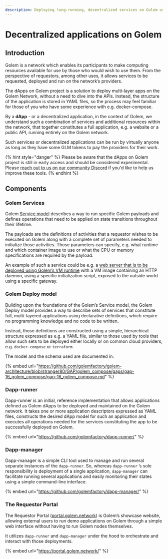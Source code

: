 ```yaml
---
description: Deploying long-running, decentralized services on Golem using no-code tools.
---
```


# Decentralized applications on Golem

## Introduction

Golem is a network which enables its participants to make computing resources available for use by those who would wish to use them. From the perspective of requestors, among other uses, it allows services to be requested, deployed and run on the network’s providers.

The dApps on Golem project is a solution to deploy multi-layer apps on the Golem Network, without a need to dive into the APIs. Instead, the structure of the application is stored in YAML files, so the process may feel familiar for those of you who have some experience with e.g. docker-compose.

By a **dApp** - or a decentralized application, in the context of Golem, we understand such a combination of services and additional resources within the network, that together constitutes a full application, e.g. a website or a public API, running entirely on the Golem network.

Such services or decentralized applications can be run by virtually anyone as long as they have some GLM tokens to pay the providers for their work.

{% hint style="danger" %}
Please be aware that the dApps on Golem project is still in early access and should be considered experimental. Please [reach out to us on our community Discord](https://chat.golem.network/) if you'd like to help us improve these tools.
{% endhint %}

## Components

### Golem Services

Golem [Service model](../service-development/README.md) describes a way to run specific Golem payloads and defines operations that need to be applied on state transitions throughout their lifetime. 

The payloads are the definitions of activities that a requestor wishes to be executed on Golem along with a complete set of parameters needed to initialize those activities. Those parameters can specify, e.g. what runtime and which container image to use or what the CPU or memory specifications are required by the payload.

An example of such a service could be e.g. a [web server that is to be deployed using Golem’s VM runtime](../service-development/service-example-3-vpn-simple-http-proxy.md) with a VM image containing an HTTP daemon, using a specific initialization script, exposed to the outside world using a specific gateway.

### Golem Deploy model

Building upon the foundations of the Golem’s Service model, the Golem Deploy model provides a way to describe sets of services that constitute full, multi-layered applications using declarative definitions, which require no programming knowledge and no code to be written.

Instead, those definitions are constructed using a simple, hierarchical structure expressed as e.g. a YAML file, similar to those used by tools that allow such sets to be deployed either locally or on common cloud providers, e.g. `docker-compose` or `terraform`.

The model and the schema used are documented in:

{% embed url="https://github.com/golemfactory/golem-architecture/blob/stranger80/GAP/golem_compose/gaps/gap-16_golem_compose/gap-16_golem_compose.md" %}


### Dapp-runner

Dapp-runner is an initial, reference implementation that allows applications defined as Golem dApps to be deployed and maintained on the Golem network. It takes one or more application descriptors expressed as YAML files, constructs the desired dApp model for such an application and executes all operations needed for the services constituting the app to be successfully deployed on Golem.

{% embed url="https://github.com/golemfactory/dapp-runner/" %}

### Dapp-manager

Dapp-manager is a simple CLI tool used to manage and run several separate instances of the `dapp-runner`. So, whereas `dapp-runner` ’s sole responsibility is deployment of a single application, `dapp-manager` can facilitate running several applications and easily monitoring their states using a simple command-line interface.

{% embed url="https://github.com/golemfactory/dapp-manager/" %}

### The Requestor Portal

The Requestor Portal ([portal.golem.network](http://portal.golem.network)) is Golem’s showcase website, allowing external users to run demo applications on Golem through a simple web interface without having to run Golem nodes themselves.

It utilizes `dapp-runner` and `dapp-manager` under the hood to orchestrate and interact with those deployments.

{% embed url="https://portal.golem.network/" %}
